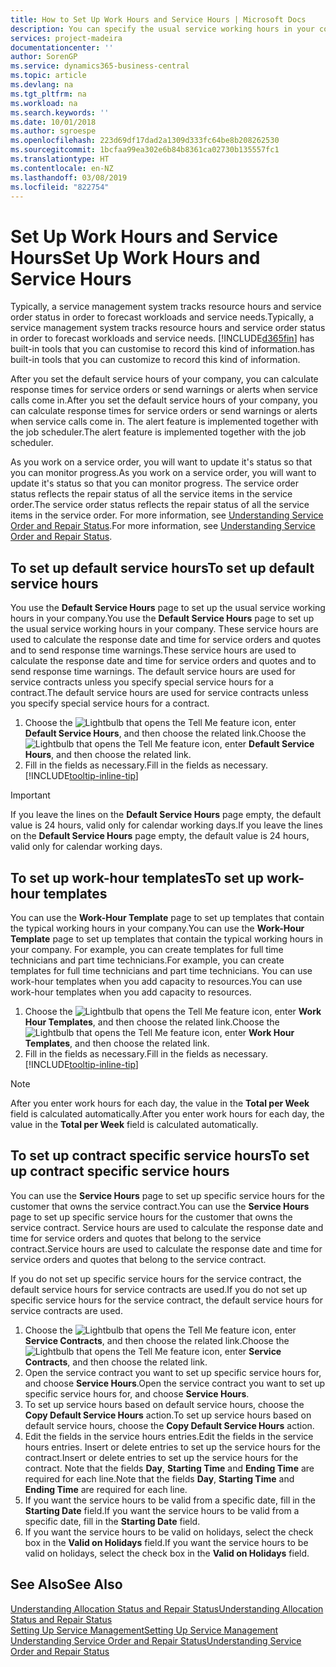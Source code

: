 ```yaml
---
title: How to Set Up Work Hours and Service Hours | Microsoft Docs
description: You can specify the usual service working hours in your company. These service hours are used to calculate the response date and time for service orders and quotes, and to send response time warnings.
services: project-madeira
documentationcenter: ''
author: SorenGP
ms.service: dynamics365-business-central
ms.topic: article
ms.devlang: na
ms.tgt_pltfrm: na
ms.workload: na
ms.search.keywords: ''
ms.date: 10/01/2018
ms.author: sgroespe
ms.openlocfilehash: 223d69df17dad2a1309d333fc64be8b208262530
ms.sourcegitcommit: 1bcfaa99ea302e6b84b8361ca02730b135557fc1
ms.translationtype: HT
ms.contentlocale: en-NZ
ms.lasthandoff: 03/08/2019
ms.locfileid: "822754"
---
```

# <a name="set-up-work-hours-and-service-hours"></a><span data-ttu-id="355d0-104">Set Up Work Hours and Service Hours</span><span class="sxs-lookup"><span data-stu-id="355d0-104">Set Up Work Hours and Service Hours</span></span>
<span data-ttu-id="355d0-105">Typically, a service management system tracks resource hours and service order status in order to forecast workloads and service needs.</span><span class="sxs-lookup"><span data-stu-id="355d0-105">Typically, a service management system tracks resource hours and service order status in order to forecast workloads and service needs.</span></span> [!INCLUDE[d365fin](includes/d365fin_md.md)] <span data-ttu-id="355d0-106">has built-in tools that you can customise to record this kind of information.</span><span class="sxs-lookup"><span data-stu-id="355d0-106">has built-in tools that you can customize to record this kind of information.</span></span>  
  
<span data-ttu-id="355d0-107">After you set the default service hours of your company, you can calculate response times for service orders or send warnings or alerts when service calls come in.</span><span class="sxs-lookup"><span data-stu-id="355d0-107">After you set the default service hours of your company, you can calculate response times for service orders or send warnings or alerts when service calls come in.</span></span> <span data-ttu-id="355d0-108">The alert feature is implemented together with the job scheduler.</span><span class="sxs-lookup"><span data-stu-id="355d0-108">The alert feature is implemented together with the job scheduler.</span></span>   
  
<span data-ttu-id="355d0-109">As you work on a service order, you will want to update it's status so that you can monitor progress.</span><span class="sxs-lookup"><span data-stu-id="355d0-109">As you work on a service order, you will want to update it's status so that you can monitor progress.</span></span> <span data-ttu-id="355d0-110">The service order status reflects the repair status of all the service items in the service order.</span><span class="sxs-lookup"><span data-stu-id="355d0-110">The service order status reflects the repair status of all the service items in the service order.</span></span> <span data-ttu-id="355d0-111">For more information, see [Understanding Service Order and Repair Status](service-order-repair-status.md).</span><span class="sxs-lookup"><span data-stu-id="355d0-111">For more information, see [Understanding Service Order and Repair Status](service-order-repair-status.md).</span></span> 

## <a name="to-set-up-default-service-hours"></a><span data-ttu-id="355d0-112">To set up default service hours</span><span class="sxs-lookup"><span data-stu-id="355d0-112">To set up default service hours</span></span>  
<span data-ttu-id="355d0-113">You use the **Default Service Hours** page to set up the usual service working hours in your company.</span><span class="sxs-lookup"><span data-stu-id="355d0-113">You use the **Default Service Hours** page to set up the usual service working hours in your company.</span></span> <span data-ttu-id="355d0-114">These service hours are used to calculate the response date and time for service orders and quotes and to send response time warnings.</span><span class="sxs-lookup"><span data-stu-id="355d0-114">These service hours are used to calculate the response date and time for service orders and quotes and to send response time warnings.</span></span> <span data-ttu-id="355d0-115">The default service hours are used for service contracts unless you specify special service hours for a contract.</span><span class="sxs-lookup"><span data-stu-id="355d0-115">The default service hours are used for service contracts unless you specify special service hours for a contract.</span></span>  
  
1. <span data-ttu-id="355d0-116">Choose the ![Lightbulb that opens the Tell Me feature](media/ui-search/search_small.png "Tell me what you want to do") icon, enter **Default Service Hours**, and then choose the related link.</span><span class="sxs-lookup"><span data-stu-id="355d0-116">Choose the ![Lightbulb that opens the Tell Me feature](media/ui-search/search_small.png "Tell me what you want to do") icon, enter **Default Service Hours**, and then choose the related link.</span></span>  
2. <span data-ttu-id="355d0-117">Fill in the fields as necessary.</span><span class="sxs-lookup"><span data-stu-id="355d0-117">Fill in the fields as necessary.</span></span> [!INCLUDE[tooltip-inline-tip](includes/tooltip-inline-tip_md.md)]  
  
> [!IMPORTANT]  
>  <span data-ttu-id="355d0-118">If you leave the lines on the **Default Service Hours** page empty, the default value is 24 hours, valid only for calendar working days.</span><span class="sxs-lookup"><span data-stu-id="355d0-118">If you leave the lines on the **Default Service Hours** page empty, the default value is 24 hours, valid only for calendar working days.</span></span>  
  
## <a name="to-set-up-work-hour-templates"></a><span data-ttu-id="355d0-119">To set up work-hour templates</span><span class="sxs-lookup"><span data-stu-id="355d0-119">To set up work-hour templates</span></span>
<span data-ttu-id="355d0-120">You can use the **Work-Hour Template** page to set up templates that contain the typical working hours in your company.</span><span class="sxs-lookup"><span data-stu-id="355d0-120">You can use the **Work-Hour Template** page to set up templates that contain the typical working hours in your company.</span></span> <span data-ttu-id="355d0-121">For example, you can create templates for full time technicians and part time technicians.</span><span class="sxs-lookup"><span data-stu-id="355d0-121">For example, you can create templates for full time technicians and part time technicians.</span></span> <span data-ttu-id="355d0-122">You can use work-hour templates when you add capacity to resources.</span><span class="sxs-lookup"><span data-stu-id="355d0-122">You can use work-hour templates when you add capacity to resources.</span></span>  
  
1. <span data-ttu-id="355d0-123">Choose the ![Lightbulb that opens the Tell Me feature](media/ui-search/search_small.png "Tell me what you want to do") icon, enter **Work Hour Templates**, and then choose the related link.</span><span class="sxs-lookup"><span data-stu-id="355d0-123">Choose the ![Lightbulb that opens the Tell Me feature](media/ui-search/search_small.png "Tell me what you want to do") icon, enter **Work Hour Templates**, and then choose the related link.</span></span>  
2. <span data-ttu-id="355d0-124">Fill in the fields as necessary.</span><span class="sxs-lookup"><span data-stu-id="355d0-124">Fill in the fields as necessary.</span></span> [!INCLUDE[tooltip-inline-tip](includes/tooltip-inline-tip_md.md)]  
  
> [!Note]
> <span data-ttu-id="355d0-125">After you enter work hours for each day, the value in the **Total per Week** field is calculated automatically.</span><span class="sxs-lookup"><span data-stu-id="355d0-125">After you enter work hours for each day, the value in the **Total per Week** field is calculated automatically.</span></span>  

## <a name="to-set-up-contract-specific-service-hours"></a><span data-ttu-id="355d0-126">To set up contract specific service hours</span><span class="sxs-lookup"><span data-stu-id="355d0-126">To set up contract specific service hours</span></span>  
<span data-ttu-id="355d0-127">You can use the **Service Hours** page to set up specific service hours for the customer that owns the service contract.</span><span class="sxs-lookup"><span data-stu-id="355d0-127">You can use the **Service Hours** page to set up specific service hours for the customer that owns the service contract.</span></span> <span data-ttu-id="355d0-128">Service hours are used to calculate the response date and time for service orders and quotes that belong to the service contract.</span><span class="sxs-lookup"><span data-stu-id="355d0-128">Service hours are used to calculate the response date and time for service orders and quotes that belong to the service contract.</span></span>  
  
<span data-ttu-id="355d0-129">If you do not set up specific service hours for the service contract, the default service hours for service contracts are used.</span><span class="sxs-lookup"><span data-stu-id="355d0-129">If you do not set up specific service hours for the service contract, the default service hours for service contracts are used.</span></span>  
  
1. <span data-ttu-id="355d0-130">Choose the ![Lightbulb that opens the Tell Me feature](media/ui-search/search_small.png "Tell me what you want to do") icon, enter **Service Contracts**, and then choose the related link.</span><span class="sxs-lookup"><span data-stu-id="355d0-130">Choose the ![Lightbulb that opens the Tell Me feature](media/ui-search/search_small.png "Tell me what you want to do") icon, enter **Service Contracts**, and then choose the related link.</span></span>  
2. <span data-ttu-id="355d0-131">Open the service contract you want to set up specific service hours for, and choose **Service Hours**.</span><span class="sxs-lookup"><span data-stu-id="355d0-131">Open the service contract you want to set up specific service hours for, and choose **Service Hours**.</span></span>  
4. <span data-ttu-id="355d0-132">To set up service hours based on default service hours, choose the **Copy Default Service Hours** action.</span><span class="sxs-lookup"><span data-stu-id="355d0-132">To set up service hours based on default service hours, choose the **Copy Default Service Hours** action.</span></span>  
5. <span data-ttu-id="355d0-133">Edit the fields in the service hours entries.</span><span class="sxs-lookup"><span data-stu-id="355d0-133">Edit the fields in the service hours entries.</span></span> <span data-ttu-id="355d0-134">Insert or delete entries to set up the service hours for the contract.</span><span class="sxs-lookup"><span data-stu-id="355d0-134">Insert or delete entries to set up the service hours for the contract.</span></span> <span data-ttu-id="355d0-135">Note that the fields **Day**, **Starting Time** and **Ending Time** are required for each line.</span><span class="sxs-lookup"><span data-stu-id="355d0-135">Note that the fields **Day**, **Starting Time** and **Ending Time** are required for each line.</span></span>  
6. <span data-ttu-id="355d0-136">If you want the service hours to be valid from a specific date, fill in the **Starting Date** field.</span><span class="sxs-lookup"><span data-stu-id="355d0-136">If you want the service hours to be valid from a specific date, fill in the **Starting Date** field.</span></span>  
7. <span data-ttu-id="355d0-137">If you want the service hours to be valid on holidays, select the check box in the **Valid on Holidays** field.</span><span class="sxs-lookup"><span data-stu-id="355d0-137">If you want the service hours to be valid on holidays, select the check box in the **Valid on Holidays** field.</span></span>  

## <a name="see-also"></a><span data-ttu-id="355d0-138">See Also</span><span class="sxs-lookup"><span data-stu-id="355d0-138">See Also</span></span>  
[<span data-ttu-id="355d0-139">Understanding Allocation Status and Repair Status</span><span class="sxs-lookup"><span data-stu-id="355d0-139">Understanding Allocation Status and Repair Status</span></span>](service-allocation-status-and-repair-status.md)  
[<span data-ttu-id="355d0-140">Setting Up Service Management</span><span class="sxs-lookup"><span data-stu-id="355d0-140">Setting Up Service Management</span></span>](service-setup-service.md)  
[<span data-ttu-id="355d0-141">Understanding Service Order and Repair Status</span><span class="sxs-lookup"><span data-stu-id="355d0-141">Understanding Service Order and Repair Status</span></span>](service-order-repair-status.md)  
